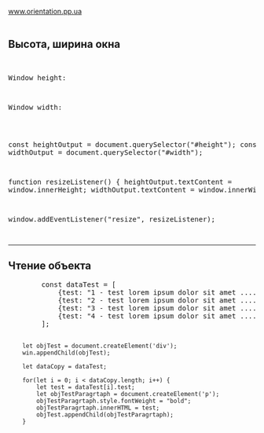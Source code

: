 <a href="https://dmitriy-1986.github.io/Orientation/">www.orientation.pp.ua</a>
<br><br>
<h2>Высота, ширина окна</h2>
<pre>

<p>Window height: <span id="height"></span></p>
<p>Window width: <span id="width"></span></p>
    
const heightOutput = document.querySelector("#height");
const widthOutput = document.querySelector("#width");

function resizeListener() {
        heightOutput.textContent = window.innerHeight;
        widthOutput.textContent = window.innerWidth;
}

window.addEventListener("resize", resizeListener);

</pre>

<hr>
<h2>Чтение объекта</h2>
<pre>
        const dataTest = [
            {test: "1 - test lorem ipsum dolor sit amet ...."},
            {test: "2 - test lorem ipsum dolor sit amet ...."},
            {test: "3 - test lorem ipsum dolor sit amet ...."},
            {test: "4 - test lorem ipsum dolor sit amet ...."},
        ];

        let objTest = document.createElement('div');
        win.appendChild(objTest);

        let dataCopy = dataTest;

        for(let i = 0; i < dataCopy.length; i++) {
            let test = dataTest[i].test;
            let objTestParagrtaph = document.createElement('p');
            objTestParagrtaph.style.fontWeight = "bold";
            objTestParagrtaph.innerHTML = test;  
            objTest.appendChild(objTestParagrtaph);
        }       
</pre>
